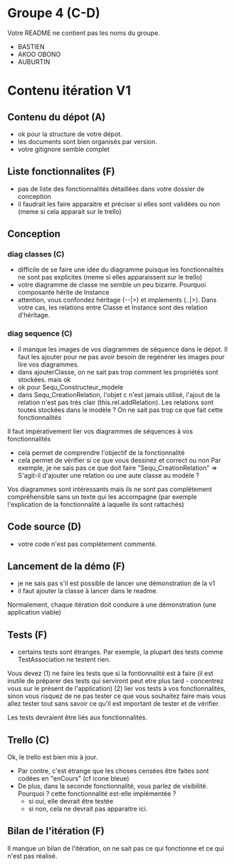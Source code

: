 # Groupe 4 (C-D)

Votre README ne contient pas les noms du groupe.
- BASTIEN
- AKOO OBONO
- AUBURTIN

# Contenu itération V1

## Contenu du dépot (A)

- ok pour la structure de votre dépot.
- les documents sont bien organisés par version.
- votre gitignore semble complet

## Liste fonctionnalites (F)

- pas de liste des fonctionnalités détaillées dans votre dossier de conception
- il faudrait les faire apparaitre et préciser si elles sont validées ou non (meme si cela apparait sur le trello)

## Conception

### diag classes (C)

- difficile de se faire une idée du diagramme puisque les fonctionnalités ne sont pas explicites (meme si elles apparaissent sur le trello)
- votre diagramme de classe me semble un peu bizarre. Pourquoi composante hérite de Instance
- attention, vous confondez héritage (--|>) et implements (..|>). Dans votre cas, les relations entre Classe et Instance sont des relation d'héritage.

### diag sequence (C)

- il manque les images de vos diagrammes de séquence dans le dépot. Il faut les ajouter pour ne pas avoir besoin de regénérer les images pour lire vos diagrammes. 
- dans ajouterClasse, on ne sait pas trop comment les propriétés sont stockées. mais ok
- ok pour Sequ_Constructeur_modele
- dans Sequ_CreationRelation, l'objet c n'est jamais utilisé, l'ajout de la relation n'est pas trés clair (this.rel.addRelation). Les relations sont toutes stockées dans le modèle ? On ne sait pas trop ce que fait cette fonctionnalités

Il faut impérativement lier vos diagrammes de séquences à vos fonctionnalités
- cela permet de comprendre l'objectif de la fonctionnalité
- cela permet de vérifier si ce que vous dessinez et correct ou non
Par exemple, je ne sais pas ce que doit faire "Sequ_CreationRelation" => S'agit-il d'ajouter une relation ou une aute classe au modèle ?

Vos diagrammes sont intéressants mais ils ne sont pas complétement compréhensible sans un texte qui les accompagne (par exemple l'explication de la fonctionnalité à laquelle ils sont rattachés)

## Code source (D)

- votre code n'est pas complétement commenté.

## Lancement de la démo (F)

- je ne sais pas s'il est possible de lancer une démonstration de la v1
- il faut ajouter la classe à lancer dans le readme.

Normalement, chaque itération doit conduire à une démonstration (une application viable)

## Tests (F)

- certains tests sont étranges. Par exemple, la plupart des tests comme TestAssociation ne testent rien.

Vous devez 
(1) ne faire les tests que si la fontionnalité est à faire (il est inutile de préparer des tests qui serviront peut etre plus tard - concentrez vous sur le présent de l'application)
(2) lier vos tests à vos fonctionnalités, sinon vous risquez de ne pas tester ce que vous souhaitez faire mais vous allez tester tout sans savoir ce qu'il est important de tester et de vérifier.

Les tests devraient être liés aux fonctionnalités.

## Trello (C)

Ok, le trello est bien mis à jour.
- Par contre, c'est étrange que les choses censées être faites sont codées en "enCours" (cf icone bleue)
- De plus, dans la seconde fonctionnalité, vous parlez de visibilité. Pourquoi ? cette fonctionnalité est-elle implémentée ?
  - si oui, elle devrait être testée
  - si non, cela ne devrait pas apparaitre ici.

## Bilan de l'itération (F)

Il manque un bilan de l'itération, on ne sait pas ce qui fonctionne et ce qui n'est pas réalisé.


